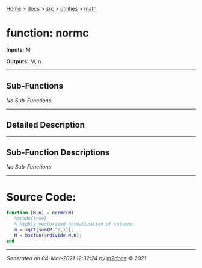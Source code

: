 [Home](../../../index.md) > [docs](../../../docs_index.md) > [src](../../src_index.md) > [utilities](../utilities_index.md) > [math](math_index.md)  


# function: normc



**Inputs:** M

**Outputs:** M, n

 ***

## Sub-Functions

*No Sub-Functions*

 ***

## Detailed Description



 ***

## Sub-Function Descriptions

*No Sub-Functions*

 
 *** 

# Source Code:

 ```matlab 
 function [M,n] = normc(M)
    %@code{true}
    % Highly vectorized normalization of columns
    n = sqrt(sum(M.^2,1));
    M = bsxfun(@rdivide,M,n);
end 
``` 
 
***

*Generated on 04-Mar-2021 12:32:24 by [m2docs](https://github.com/crgnam-research/m2docs) © 2021*

